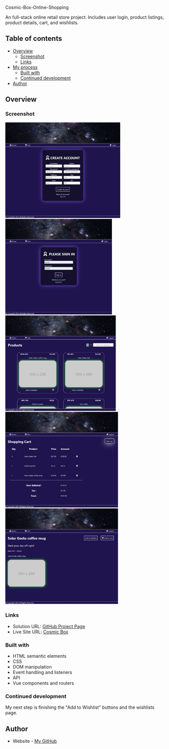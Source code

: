 Cosmic-Box-Online-Shopping

An full-stack online retail store project. Includes user login, product listings, product details, cart, and wishlists.

## Table of contents

- [Overview](#overview)
  - [Screenshot](#screenshot)
  - [Links](#links)
- [My process](#my-process)
  - [Built with](#built-with)
  - [Continued development](#continued-development)
- [Author](#author)

## Overview

### Screenshot

[<img src="client/public/register.jpg" height="300"/>]()
[<img src="client/public/log-in.jpg" height="300"/>]()
[<img src="client/public/main-page.jpg" height="300"/>]()
[<img src="client/public/cart.jpg" height="300"/>]()
[<img src="client/public/product-details.jpg" height="300"/>]()

### Links

- Solution URL: [GitHub Project Page](https://github.com/micamash/cosmic-box)
- Live Site URL: [Cosmic Box]()

### Built with

* HTML semantic elements
* CSS
* DOM manipulation
* Event handling and listeners
* API
* Vue components and routers

### Continued development

My next step is finishing the "Add to Wishlist" buttons and the wishlists page.

## Author

- Website - [My GitHub](https://github.com/micamash)
